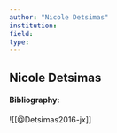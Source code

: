 ```yaml
---
author: "Nicole Detsimas"
institution:
field:
type:
---
```


## Nicole Detsimas
#### Bibliography:

![[@Detsimas2016-jx]]